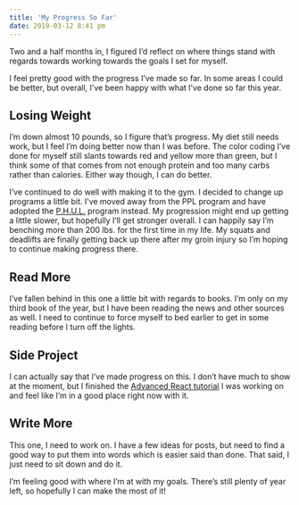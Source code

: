```yaml
---
title: 'My Progress So Far'
date: 2019-03-12 8:41 pm
---
```


Two and a half months in, I figured I’d reflect on where things stand with regards towards working towards the goals I set for myself.

I feel pretty good with the progress I’ve made so far. In some areas I could be better, but overall, I’ve been happy with what I’ve done so far this year.

## Losing Weight

I’m down almost 10 pounds, so I figure that’s progress. My diet still needs work, but I feel I’m doing better now than I was before. The color coding I’ve done for myself still slants towards red and yellow more than green, but I think some of that comes from not enough protein and too many carbs rather than calories. Either way though, I can do better.

I’ve continued to do well with making it to the gym. I decided to change up programs a little bit. I’ve moved away from the PPL program and have adopted the [P.H.U.L.](https://www.muscleandstrength.com/workouts/phul-workout) program instead. My progression might end up getting a little slower, but hopefully I’ll get stronger overall. I can happily say I’m benching more than 200 lbs. for the first time in my life. My squats and deadlifts are finally getting back up there after my groin injury so I’m hoping to continue making progress there.

## Read More

I’ve fallen behind in this one a little bit with regards to books. I’m only on my third book of the year, but I have been reading the news and other sources as well. I need to continue to force myself to bed earlier to get in some reading before I turn off the lights.

## Side Project

I can actually say that I’ve made progress on this. I don’t have much to show at the moment, but I finished the [Advanced React tutorial](https://advancedreact.com/) I was working on and feel like I’m in a good place right now with it.

## Write More

This one, I need to work on. I have a few ideas for posts, but need to find a good way to put them into words which is easier said than done. That said, I just need to sit down and do it.

I’m feeling good with where I’m at with my goals. There’s still plenty of year left, so hopefully I can make the most of it!
